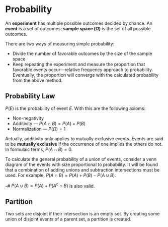 # Probability
An **experiment** has multiple possible outcomes decided by chance. An **event** is a set of outcomes; **sample space ($\Omega$)** is the set of all possible outcomes. 

There are two ways of measuring simple probability:
- Divide the number of favorable outcomes by the size of the sample space
- Keep repeating the experiment and measure the proportion that favorable events occur—relative frequency approach to probability. Eventually, the proportion will converge with the calculated probability from the above method.

## Probability Law
$P(E)$ is the probability of event *E*. With this are the following axioms:
- Non-negativity
- Additivity — $P(A \cap B) = P(A) + P(B)$
- Normalization — $P(\Omega) = 1$

Actually, additivity only applies to mutually exclusive events. Events are said to be **mutually exclusive** if the occurrence of one implies the others do not. In formulaic terms, $P(A ∩ B) = 0$. 

To calculate the general probability of a union of events, consider a venn diagram of the events with size proportional to probability. It will be found that a combination of adding unions and subtraction intersections must be used. For example, $P(A \cap B) = P(A) + P(B) - P(A \cup B)$.

-# $P(A \cup B) = P(A) + P(A^c \cap B)$ is also valid.

## Partition
Two sets are disjoint if their intersection is an empty set. By creating some union of disjoint events of a parent set, a partition is created. 